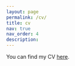 ```yaml
---
layout: page
permalink: /cv/
title: cv
nav: true
nav_order: 4
description: 
---
```


You can find my CV [here](/assets/pdf/Liu+cv.pdf).
